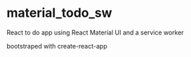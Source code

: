 # material_todo_sw
React to do app using React Material UI and a service worker

bootstraped with create-react-app
